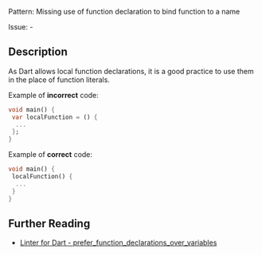 Pattern: Missing use of function declaration to bind function to a name

Issue: -

## Description

As Dart allows local function declarations, it is a good practice to use them in the place of function literals.

Example of **incorrect** code:
```dart
void main() {
 var localFunction = () {
  ...
 };
}
```

Example of **correct** code:
```dart
void main() {
 localFunction() {
  ...
 }
}
```

## Further Reading

* [Linter for Dart - prefer_function_declarations_over_variables](https://dart.dev/tools/linter-rules/prefer_function_declarations_over_variables)